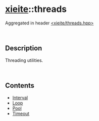 # [xieite](./xieite.md)\:\:threads
Aggregated in header [<xieite/threads.hpp>](../../include/xieite/threads.hpp)

&nbsp;

## Description
Threading utilities.

&nbsp;

## Contents
- [Interval](./namespaces/threads/Interval.md)
- [Loop](./namespaces/threads/Loop.md)
- [Pool](./namespaces/threads/Pool.md)
- [Timeout](./namespaces/threads/Timeout.md)
